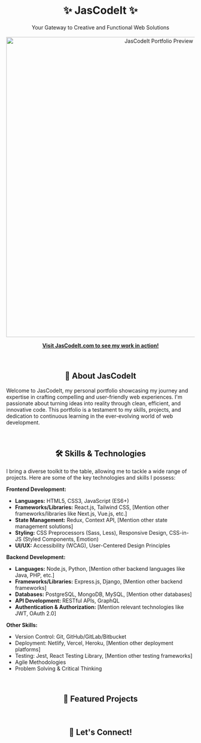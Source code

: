 # <div align="center">✨ JasCodeIt ✨</div>
<div align="center">Your Gateway to Creative and Functional Web Solutions</div>

<br>

<div align="center">
  <a href="[Link to your live portfolio website]">
    <img src="[Link to a visually appealing screenshot of your portfolio]" alt="JasCodeIt Portfolio Preview" width="800">
  </a>
  <p>
    <strong><a href="[Link to your live portfolio website]">Visit JasCodeIt.com to see my work in action!</a></strong>
  </p>
</div>

<br>

## <div align="center">🚀 About JasCodeIt</div>

Welcome to JasCodeIt, my personal portfolio showcasing my journey and expertise in crafting compelling and user-friendly web experiences. I'm passionate about turning ideas into reality through clean, efficient, and innovative code. This portfolio is a testament to my skills, projects, and dedication to continuous learning in the ever-evolving world of web development.

<br>

## <div align="center">🛠️ Skills & Technologies</div>

I bring a diverse toolkit to the table, allowing me to tackle a wide range of projects. Here are some of the key technologies and skills I possess:

**Frontend Development:**

* **Languages:** HTML5, CSS3, JavaScript (ES6+)
* **Frameworks/Libraries:** React.js, Tailwind CSS, [Mention other frameworks/libraries like Next.js, Vue.js, etc.]
* **State Management:** Redux, Context API, [Mention other state management solutions]
* **Styling:** CSS Preprocessors (Sass, Less), Responsive Design, CSS-in-JS (Styled Components, Emotion)
* **UI/UX:** Accessibility (WCAG), User-Centered Design Principles

**Backend Development:**

* **Languages:** Node.js, Python, [Mention other backend languages like Java, PHP, etc.]
* **Frameworks/Libraries:** Express.js, Django, [Mention other backend frameworks]
* **Databases:** PostgreSQL, MongoDB, MySQL, [Mention other databases]
* **API Development:** RESTful APIs, GraphQL
* **Authentication & Authorization:** [Mention relevant technologies like JWT, OAuth 2.0]

**Other Skills:**

* Version Control: Git, GitHub/GitLab/Bitbucket
* Deployment: Netlify, Vercel, Heroku, [Mention other deployment platforms]
* Testing: Jest, React Testing Library, [Mention other testing frameworks]
* Agile Methodologies
* Problem Solving & Critical Thinking

<br>

## <div align="center">📂 Featured Projects</div>

<!-- Here are a few highlights from my portfolio that showcase my abilities:

**(Replace these with your actual projects. Aim for visually appealing descriptions.)**

### 1. [Project Title 1]
[![Project 1 Screenshot]([Link to a smaller, representative screenshot of Project 1])]([Link to the live Project 1 or its GitHub repository])
* **Brief Description:** [A concise and engaging description of the project and its purpose. Highlight the key features and your role.]
* **Key Technologies:** [List the main technologies used in this project (e.g., React, Node.js, Tailwind CSS).]
* **[Optional: Link to a case study or more detailed explanation]**

### 2. [Project Title 2]
[![Project 2 Screenshot]([Link to a smaller, representative screenshot of Project 2])]([Link to the live Project 2 or its GitHub repository])
* **Brief Description:** [A concise and engaging description of the project and its purpose. Highlight the key features and your role.]
* **Key Technologies:** [List the main technologies used in this project (e.g., Vue.js, Django, PostgreSQL).]
* **[Optional: Link to a case study or more detailed explanation]**

### 3. [Project Title 3]
[![Project 3 Screenshot]([Link to a smaller, representative screenshot of Project 3])]([Link to the live Project 3 or its GitHub repository])
* **Brief Description:** [A concise and engaging description of the project and its purpose. Highlight the key features and your role.]
* **Key Technologies:** [List the main technologies used in this project (e.g., HTML, CSS, JavaScript).]
* **[Optional: Link to a case study or more detailed explanation]**

**(Consider adding more projects following the same format.)** -->

<br>

## <div align="center">🤝 Let's Connect!